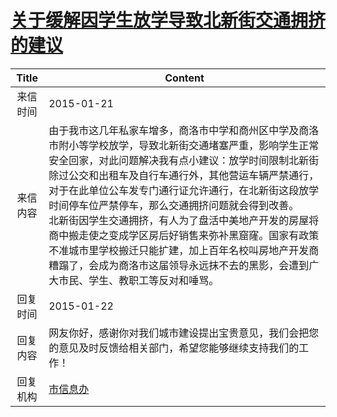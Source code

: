 # <a href="http://www.shangluo.gov.cn/zmhd/ldxxxx.jsp?urltype=leadermail.LeaderMailContentUrl&wbtreeid=1112&leadermailid=2938">关于缓解因学生放学导致北新街交通拥挤的建议</a>
| Title |                                                                                                                                               Content                                                                                                                                               |
|:-----:|-----------------------------------------------------------------------------------------------------------------------------------------------------------------------------------------------------------------------------------------------------------------------------------------------------|
| 来信时间  | 2015-01-21                                                                                                                                                                                                                                                                                          |
| 来信内容  | 由于我市这几年私家车增多，商洛市中学和商州区中学及商洛市附小等学校放学，导致北新街交通堵塞严重，影响学生正常安全回家，对此问题解决我有点小建议：放学时间限制北新街除过公交和出租车及自行车通行外，其他营运车辆严禁通行，对于在此单位公车发专门通行证允许通行，在北新街这段放学时间停车位严禁停车，那么交通拥挤问题就会得到改善。      北新街因学生交通拥挤，有人为了盘活中美地产开发的房屋将商中搬走使之变成学区房后好销售来弥补黑窟窿。国家有政策不准城市里学校搬迁只能扩建，加上百年名校叫房地产开发商糟蹋了，会成为商洛市这届领导永远抹不去的黑影，会遭到广大市民、学生、教职工等反对和唾骂。 |
| 回复时间  | 2015-01-22                                                                                                                                                                                                                                                                                          |
| 回复内容  | 网友你好，感谢你对我们城市建设提出宝贵意见，我们会把您的意见及时反馈给相关部门，希望您能够继续支持我们的工作！                                                                                                                                                                                                                                             |
| 回复机构  | <a href="../../categories/agencies/市信息办.md">市信息办</a>                                                                                                                                                                                                                                                |